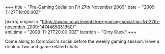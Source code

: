 +++
title = "Pre-Gaming Social on Fri 27th November 2009"
date = "2009-11-27T18:00:00Z"

[extra]
original = "https://uwcs.co.uk/events/pre-gaming-social-on-fri-27th-november-2009-1474489031950/"    
ent_time = "2009-11-27T20:00:00Z"
location = "Dirty Duck"
+++

Come along to CompSoc's social before the weekly gaming session. Have a drink or two and game related chats.

